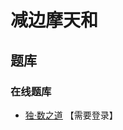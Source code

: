 # 减边摩天和
<!-- START doctoc generated TOC please keep comment here to allow auto update -->
<!-- DON'T EDIT THIS SECTION, INSTEAD RE-RUN doctoc TO UPDATE -->

<!-- END doctoc generated TOC please keep comment here to allow auto update -->

## 题库

### 在线题库

- [独·数之道](http://www.sudokufans.org.cn/lx/game.index.php?type=6ss) 【需要登录】
